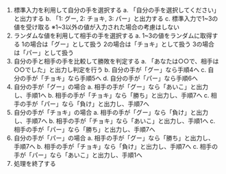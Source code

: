 1. 標準入力を利用して自分の手を選択する
    a. 「自分の手を選択してください」と出力する
    b. 「1: グー, 2: チョキ, 3: パー」と出力する
    c. 標準入力で1~3の値を受け取る
  ※1~3以外の値が入力された場合の考慮はしない
2. ランダムな値を利用して相手の手を選択する
    a. 1~3の値をランダムに取得する
      1の場合は「グー」として扱う
        2の場合は「チョキ」として扱う
        3の場合は「パー」として扱う
3. 自分の手と相手の手を比較して勝敗を判定する
    a. 「あなたは○○で、相手は○○でした」と出力し判定を行う
    b. 自分の手が「グー」なら手順4へ
    c. 自分の手が「チョキ」なら手順5へ
    d. 自分の手が「パー」なら手順6へ
4. 自分の手が「グー」の場合
    a. 相手の手が「グー」なら「あいこ」と出力し、手順1へ
    b. 相手の手が「チョキ」なら「勝ち」と出力し、手順7へ
    c. 相手の手が「パー」なら「負け」と出力し、手順7へ
5. 自分の手が「チョキ」の場合
    a. 相手の手が「グー」なら「負け」と出力し、手順7へ
    b. 相手の手が「チョキ」なら「あいこ」と出力し、手順1へ
    c. 相手の手が「パー」なら「勝ち」と出力し、手順7へ
6. 自分の手が「パー」の場合
    a. 相手の手が「グー」なら「勝ち」と出力し、手順7へ
    b. 相手の手が「チョキ」なら「負け」と出力し、手順7へ
    c. 相手の手が「パー」なら「あいこ」と出力し、手順1へ
7. 処理を終了する
